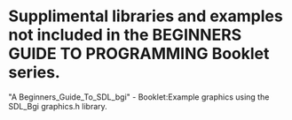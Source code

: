 # Supplimental libraries and examples not included in the BEGINNERS GUIDE TO PROGRAMMING Booklet series.  

"A Beginners_Guide_To_SDL_bgi" - Booklet:Example graphics using the SDL_Bgi graphics.h library.  
